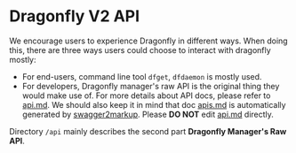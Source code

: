 # Dragonfly V2 API

We encourage users to experience Dragonfly in different ways. When doing this, there are three ways users could choose to interact with dragonfly mostly:

* For end-users, command line tool `dfget`, `dfdaemon` is mostly used.
* For developers, Dragonfly manager's raw API is the original thing they would make use of. For more details about API docs, please refer to [api.md](../docs/api_reference/api.md). We should also keep it in mind that doc [apis.md](../docs/api_reference/api.md) is automatically generated by [swagger2markup](https://github.com/Swagger2Markup/swagger2markup). Please **DO NOT** edit [api.md](../docs/api_reference/api.md) directly.

Directory `/api` mainly describes the second part **Dragonfly Manager's Raw API**.
